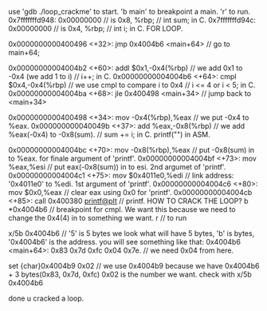 use 'gdb ./loop_crackme' to start.
'b main' to breakpoint a main.
'r' to run.
  0x7fffffffd948:	0x00000000 // is 0x8, %rbp;	// int sum; in C.
  0x7fffffffd94c:	0x00000000 // is 0x4, %rbp;	// int i; in C.
						     FOR LOOP.

  0x0000000000400496 <+32>:	jmp    0x4004b6 <main+64> // go to main+64;

  0x00000000004004b2 <+60>:	addl   $0x1,-0x4(%rbp)	// we add 0x1 to -0x4 (we add 1 to i) // i++; in C.
  0x00000000004004b6 <+64>:	cmpl   $0x4,-0x4(%rbp)	// we use cmpl to compare i to 0x4 // i <= 4 or i < 5; in C.
  0x00000000004004ba <+68>:	jle    0x400498 <main+34> 	// jump back to <main+34>

  0x0000000000400498 <+34>:	mov    -0x4(%rbp),%eax	// we put -0x4 to %eax.
  0x000000000040049b <+37>:	add    %eax,-0x8(%rbp)	// we add %eax(-0x4) to -0x8(sum). // sum += i; in C.
						  printf("") in ASM.
 
   0x00000000004004bc <+70>:	mov    -0x8(%rbp),%eax	// put -0x8(sum) in to %eax. for finale argument of 'printf'.
   0x00000000004004bf <+73>:	mov    %eax,%esi	// put eax(-0x8(sum)) in to esi. 2nd argumet of 'printf'.
   0x00000000004004c1 <+75>:	mov    $0x4011e0,%edi	// link address: '0x4011e0' to %edi. 1st argument of 'printf'.
   0x00000000004004c6 <+80>:	mov    $0x0,%eax	// clear eax using 0x0 for 'printf'.
   0x00000000004004cb <+85>:	call   0x400380 <printf@plt>	// printf.
					       	HOW TO CRACK THE LOOP?
b *0x4004b6 // breakpoint for cmpl. We want this because we need to change the 0x4(4) in to something we want.
r // to run

x/5b 0x4004b6 // '5' is 5 bytes we look what will have 5 bytes, 'b' is bytes, '0x4004b6' is the address.
you will see something like that: 0x4004b6 <main+64>:	0x83	0x7d	0xfc	0x04	0x7e. // we need 0x04 from here.

set {char}0x4004b9 0x02 // we use 0x4004b9 because we have 0x4004b6 + 3 bytes(0x83, 0x7d, 0xfc) 0x02 is the number we want.
check with x/5b 0x4004b6

done u cracked a loop.
